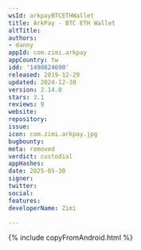 ```yaml
---
wsId: arkpayBTCETHWallet
title: ArkPay - BTC ETH Wallet
altTitle: 
authors:
- danny
appId: com.zimi.arkpay
appCountry: tw
idd: '1490824690'
released: 2019-12-29
updated: 2024-12-30
version: 2.14.0
stars: 3.1
reviews: 9
website: 
repository: 
issue: 
icon: com.zimi.arkpay.jpg
bugbounty: 
meta: removed
verdict: custodial
appHashes: 
date: 2025-05-30
signer: 
twitter: 
social: 
features: 
developerName: Zimi

---
```


{% include copyFromAndroid.html %}

